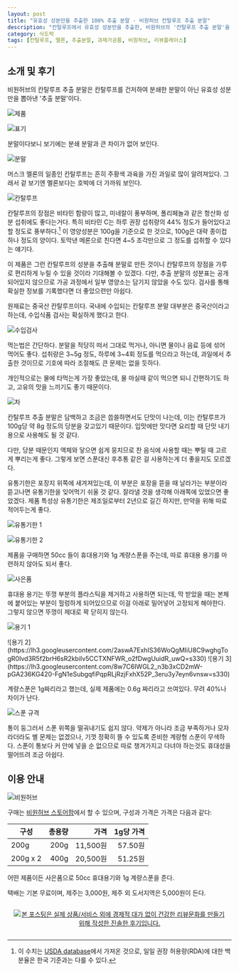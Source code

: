 ```yaml
---
layout: post
title: "유효성 성분만을 추출한 100% 추출 분말 - 비원허브 칸탈루프 추출 분말"
description: "칸탈루프에서 유효성 성분만을 추출한, 비원허브의 '칸탈루프 추출 분말'을 먹어봤다."
category: 식도락
tags: [칸탈루프, 멜론, 추출분말, 과채가공품, 비원허브, 리뷰플레이스]
---
```


## 소개 및 후기

비원허브의 칸탈루프 추출 분말은
칸탈루프를 건저하여 분쇄한 분말이 아닌
유효성 성분만을 뽑아낸 '추출 분말'이다.

![제품](https://lh3.googleusercontent.com/wi4H1tUeS2UkEDFynO-sukdDHxF2aFRdpy518GWaPqSx9IpxdtalSW4Hpw7WP6uWsWhfU0fDx6A8NA=s560)

![표기](https://lh3.googleusercontent.com/el9evBNDTyoKxXyJQO2cUovD5gX4jgiP2lMDBTTui8j4-M-6DiqEMM6trUvVCHU4RGJ38E-Z06_nog=s560)

분말이다보니 보기에는 분쇄 분말과 큰 차이가 없어 보인다.

![분말](https://lh3.googleusercontent.com/zacoPyDrzzguEGYyCy4Rq2kvnWDceruXcCg3krFWYmaf9icuDYDdAJCwWJk5BEiEBBrlJ0lstA03qg=s560)

머스크 멜론의 일종인 칸탈루프는
흔히 주황색 과육을 가진 과일로 많이 알려져있다.
그래서 겉 보기엔 멜론보다는 호박에 더 가까워 보인다.

![칸탈루프](https://lh3.googleusercontent.com/-KnUPTE6StI4/WiasvhgSYsI/AAAAAAAAbtU/h0ug8uwecpwbKeYXUKyRNTKZIIMdJEJHQCE0YBhgL/s560/cantaloupes.jpg)

칸탈루프의 장점은
비타민 함량이 많고, 미네랄이 풍부하며,
폴리페놀과 같은 항산화 성분 섭취에도 좋다는거다.
특히 비타민 C는 하루 권장 섭취량의 44% 정도가 들어있다고 할 정도로 풍부하다.[^1]
이 영양성분은 100g을 기준으로 한 것으로, 100g은 대략 종이컵 하나 정도의 양이다.
토막낸 메론으로 친다면 4~5 조각만으로 그 정도를 섭취할 수 있다는 얘기다.

[^1]: 이 수치는 [USDA database](https://ndb.nal.usda.gov/ndb/foods/show/2274)에서 가져온 것으로, 일일 권장 허용량(RDA)에 대한 백분율은 한국 기준과는 다를 수 있다.

이 제품은 그런 칸탈루프의 성분을 추출해 분말로 만든 것이니
칸탈루프의 장점을 가루로 편리하게 누릴 수 있을 것이라 기대해볼 수 있겠다.
다만, 추출 분말의 성분표는 공개되어있지 않으므로
가공 과정에서 일부 영양소는 담기지 않았을 수도 있다.
검사를 통해 확실한 정보를 기록했다면 더 좋았으련만 아쉽다.

원재료는 중국산 칸탈루프이다.
국내에 수입되는 칸탈루프 분말 대부분은 중국산이라고 하는데,
수입식품 검사는 확실하게 했다고 한다.

![수입검사](https://lh3.googleusercontent.com/-mpcVc45yj88/WiauSpeV2ZI/AAAAAAAAbts/Y6baHZimfDMQM0l03IfnfhBDrsBvADOfwCE0YBhgL/s560/beoneherb-cantaloupe-extract-powder-test.jpg)

먹는법은 간단하다.
분말을 적당히 떠서 그대로 먹거나,
아니면 물이나 음료 등에 섞어 먹어도 좋다.
섭취량은 3~5g 정도, 하루에 3~4회 정도를 먹으라고 하는데,
과일에서 추출한 것이므로 기호에 따라 조절해도 큰 문제는 없을 듯하다.

개인적으로는 물에 타먹는게 가장 좋았는데,
물 마실때 같이 먹으면 되니 간편하기도 하고,
고유의 맛을 느끼기도 좋기 때문이다.

![차](https://lh3.googleusercontent.com/pYJJC2R41xVphpHMGgVQrgXT1Yn_qFvGRdsk0I2vLKP5e34bxmTfUO8WB_U5abxfgj6XZFZuRGaEhQ=s560)

칸탈루프 추출 분말은 담백하고 조금은 씁쓸하면서도 단맛이 나는데,
이는 칸탈루프가 100g당 약 8g 정도의 당분을 갖고있기 때문이다.
입맛에만 맛다면 요리할 때 단맛 내기 용으로 사용해도 될 것 같다.

다만, 당분 때문인지 액체와 닿으면 쉽게 뭉치므로
찬 음식에 사용할 때는 뿌릴 때 고르게 뿌리는게 좋다.
그렇게 보면 스푼대신 후추통 같은 걸 사용하는게 더 좋을지도 모르겠다.

유통기한은 포장지 위쪽에 새겨져있는데,
이 부분은 포장을 뜯을 때 날라가는 부분이라 뜯고나면 유통기한을 잊어먹기 쉬울 것 같다.
잘라낼 것을 생각해 아래쪽에 있었으면 좋았겠다.
제품 특성상 유통기한은 제조일로부터 2년으로 길긴 하지만,
만약을 위해 따로 적어두는게 좋다.

![유통기한 1](https://lh3.googleusercontent.com/3n3eVjR58z3XZYCe31njxBjcExK7qyyVtEqqaxMBNhU2sHzFjr8f4qIzmL9eb1p0c9pRp9f7I0Fldw=s560)

![유통기한 2](https://lh3.googleusercontent.com/6lAbMs18wbkTx-l5Wrc3K0Y_UlyAL5uQXaWwkZDrCPrOJgS4BXBLD-_s36YIlAp_99FJSX2zZgO94w=s560)

제품을 구매하면 50cc 들이 휴대용기와 1g 계량스푼을 주는데,
따로 휴대용 용기를 마련하지 않아도 되서 좋다.

![사은품](https://lh3.googleusercontent.com/m8_67MYTGihQQjrbOce0JKUQH-FHe0z1WDfPke0S4Ss7f_3OjiNA6YBEAsWLcEd0_5PO267aIvCRPQ=s560)

휴대용 용기는 뚜껑 부분의 플라스틱을 제거하고 사용하면 되는데,
막 받았을 때는 본체에 붙어있는 부분이 헐렁하게 되어있으므로
이걸 아래로 밀어넣어 고정되게 해야한다.
그렇지 않으면 뚜껑이 제대로 꽉 닫히지 않는다.

![용기 1](https://lh3.googleusercontent.com/B_gPVAJnLjuDyLn__3UVLeNcEun28DFg-BXbc0-ffBsaBesNIhW691xOqt8LuCGf7CK9c1peI01U2A=s330)

<p class="center" markdown="1">
![용기 2](https://lh3.googleusercontent.com/2aswA7ExhIS36WoQgMIiU8C9wghgTogR0Ivd3R5f2brH6sR2kbiIv5CCTXNFWR_o2fDwgUuidR_uwQ=s330)
![용기 3](https://lh3.googleusercontent.com/8w7C6IWGL2_n3b3xCD2mW-pGA236KG420-FgN1eSubgqfiPqpRLjRzjFxhX52P_3eru3y7eyn6vnsw=s330)
</p>

계량스푼은 1g짜리라고 했는데,
실제 제품에는 0.6g 짜리라고 쓰여있다.
무려 40%나 차이가 난다.

![스푼 규격](https://lh3.googleusercontent.com/r93N-AzmZ84mRWaA0rsnTZWubw0t6_CSozM-_b9qlvFMoyeARAhsLZy1SU57QIqVFUpfjicM_0IvVQ=s560)

통이 둥그러서 스푼 위쪽을 떨궈내기도 쉽지 않다.
약제가 아니라 조금 부족하거나 모자라더라도 별 문제는 없겠으나,
기껏 정확히 뜰 수 있도록 준비한 계량형 스푼이 무색하다.
스푼이 통보다 커 안에 넣을 순 없으므로 따로 챙겨가지고 다녀야 하는것도
휴대성을 떨어뜨려 조금 아쉽다.



## 이용 안내

![비원허브](https://lh3.googleusercontent.com/j3huYYIQrDmHwW0xJAfu0GMfhxV4OiMPIRHNXF4yEr5EsU7dXSLti_KbtJmm-fgUh1flF1xPqQ-oaQ=s360)

구매는 [비원허브 스토어팜](http://storefarm.naver.com/beoneherb)에서 할 수 있으며,
구성과 가격은 가격은 다음과 같다:

구성     | 총용량 | 가격     | 1g당 가격
---------|-------:|---------:|----------:
200g     |  200g  | 11,500원 | 57.50원
200g x 2 |  400g  | 20,500원 | 51.25원

어떤 제품이든 사은품으로 50cc 휴대용기와 1g 계량스푼을 준다.

택배는 기본 무료이며,
제주는 3,000원, 제주 외 도서지역은 5,000원이 든다.



<div style="text-align: center; padding: 1em;"><a href="http://reviewplace.co.kr/detail.php?number=10811" target="_blank"><img src="http://reviewplace.co.kr/blog_traffic.php?key=MTA4MTF8cmV6bm9h" border="0" alt="본 포스팅은 실제 상품/서비스 외에 경제적 대가 없이 건강한 리뷰문화를 만들기 위해 작성한 진솔한 후기입니다."></a></div>
